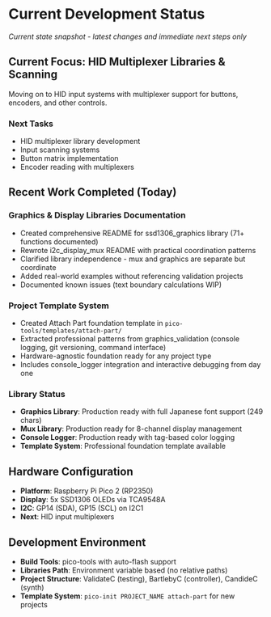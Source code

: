 # Current Development Status
*Current state snapshot - latest changes and immediate next steps only*

## Current Focus: HID Multiplexer Libraries & Scanning

Moving on to HID input systems with multiplexer support for buttons, encoders, and other controls.

### Next Tasks
- HID multiplexer library development
- Input scanning systems
- Button matrix implementation
- Encoder reading with multiplexers

## Recent Work Completed (Today)

### Graphics & Display Libraries Documentation
- Created comprehensive README for ssd1306_graphics library (71+ functions documented)
- Rewrote i2c_display_mux README with practical coordination patterns
- Clarified library independence - mux and graphics are separate but coordinate
- Added real-world examples without referencing validation projects
- Documented known issues (text boundary calculations WIP)

### Project Template System
- Created Attach Part foundation template in `pico-tools/templates/attach-part/`
- Extracted professional patterns from graphics_validation (console logging, git versioning, command interface)
- Hardware-agnostic foundation ready for any project type
- Includes console_logger integration and interactive debugging from day one

### Library Status
- **Graphics Library**: Production ready with full Japanese font support (249 chars)
- **Mux Library**: Production ready for 8-channel display management  
- **Console Logger**: Production ready with tag-based color logging
- **Template System**: Professional foundation template available

## Hardware Configuration
- **Platform**: Raspberry Pi Pico 2 (RP2350)
- **Display**: 5x SSD1306 OLEDs via TCA9548A
- **I2C**: GP14 (SDA), GP15 (SCL) on I2C1
- **Next**: HID input multiplexers

## Development Environment
- **Build Tools**: pico-tools with auto-flash support
- **Libraries Path**: Environment variable based (no relative paths)
- **Project Structure**: ValidateC (testing), BartlebyC (controller), CandideC (synth)
- **Template System**: `pico-init PROJECT_NAME attach-part` for new projects